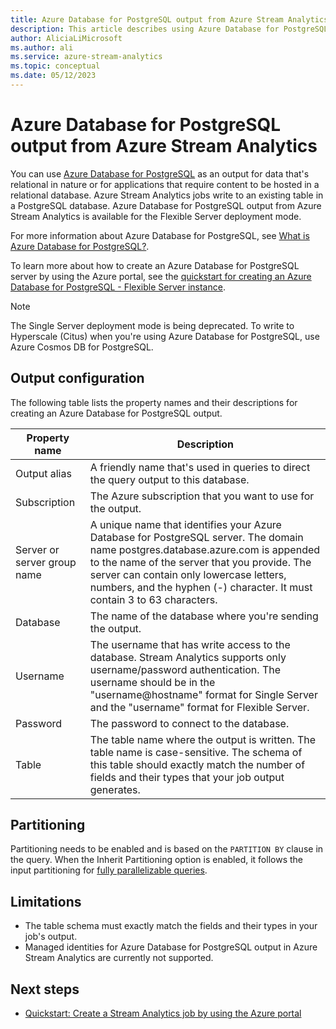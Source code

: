 ```yaml
---
title: Azure Database for PostgreSQL output from Azure Stream Analytics
description: This article describes using Azure Database for PostgreSQL as output for Azure Stream Analytics.
author: AliciaLiMicrosoft 
ms.author: ali 
ms.service: azure-stream-analytics
ms.topic: conceptual
ms.date: 05/12/2023
---
```


# Azure Database for PostgreSQL output from Azure Stream Analytics

You can use [Azure Database for PostgreSQL](https://azure.microsoft.com/services/postgresql/) as an output for data that's relational in nature or for applications that require content to be hosted in a relational database. Azure Stream Analytics jobs write to an existing table in a PostgreSQL database. Azure Database for PostgreSQL output from Azure Stream Analytics is available for the Flexible Server deployment mode.

For more information about Azure Database for PostgreSQL, see [What is Azure Database for PostgreSQL?](../postgresql/overview.md).

To learn more about how to create an Azure Database for PostgreSQL server by using the Azure portal, see the [quickstart for creating an Azure Database for PostgreSQL - Flexible Server instance](../postgresql/flexible-server/quickstart-create-server-portal.md).

> [!NOTE]
> The Single Server deployment mode is being deprecated.
> To write to Hyperscale (Citus) when you're using Azure Database for PostgreSQL, use Azure Cosmos DB for PostgreSQL.

## Output configuration

The following table lists the property names and their descriptions for creating an Azure Database for PostgreSQL output.

| Property name | Description |
| --- | --- |
| Output alias |A friendly name that's used in queries to direct the query output to this database. |
|  Subscription |  The Azure subscription that you want to use for the output. |
| Server or server group name | A unique name that identifies your Azure Database for PostgreSQL server. The domain name postgres.database.azure.com is appended to the name of the server that you provide. The server can contain only lowercase letters, numbers, and the hyphen (-) character. It must contain 3 to 63 characters. |
| Database | The name of the database where you're sending the output. |
| Username | The username that has write access to the database. Stream Analytics supports only username/password authentication. The username should be in the "username@hostname" format for Single Server and the "username" format for Flexible Server. |
| Password | The password to connect to the database. |
| Table | The table name where the output is written. The table name is case-sensitive. The schema of this table should exactly match the number of fields and their types that your job output generates. |

## Partitioning

Partitioning needs to be enabled and is based on the `PARTITION BY` clause in the query. When the Inherit Partitioning option is enabled, it follows the input partitioning for [fully parallelizable queries](stream-analytics-scale-jobs.md).

## Limitations

* The table schema must exactly match the fields and their types in your job's output.
* Managed identities for Azure Database for PostgreSQL output in Azure Stream Analytics are currently not supported.

## Next steps

* [Quickstart: Create a Stream Analytics job by using the Azure portal](stream-analytics-quick-create-portal.md)
